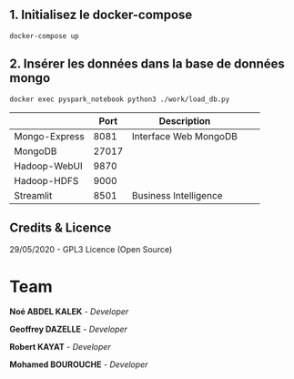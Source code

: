 ## 1. Initialisez le docker-compose 
`docker-compose up`

## 2. Insérer les données dans la base de données mongo
`docker exec pyspark_notebook python3 ./work/load_db.py`


|               | Port  | Description                    |   |   |
|---------------|-------|-----------------------|---|---|
| Mongo-Express | 8081  | Interface Web MongoDB                      |   |   |
| MongoDB       | 27017 |                       |   |   |
| Hadoop-WebUI  | 9870  |                       |   |   |
| Hadoop-HDFS   | 9000  |                       |   |   |
| Streamlit     | 8501  | Business Intelligence |   |   |

## Credits & Licence
29/05/2020 - GPL3 Licence (Open Source)

# Team

**Noé ABDEL KALEK**  - *Developer*

**Geoffrey DAZELLE**  - *Developer*

**Robert KAYAT**  - *Developer*    

**Mohamed BOUROUCHE** - *Developer*